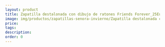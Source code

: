```yaml
---
layout: product
title: Zapatilla destalonada con dibujo de ratones Friends Forever_25Eu
image: img/productos/zapatillas-senora-invierno/Zapatilla destalonada con dibujo de ratones Friends Forever_25Eu.webp
price: 
tags: 
description: 
order: 0
---
```

